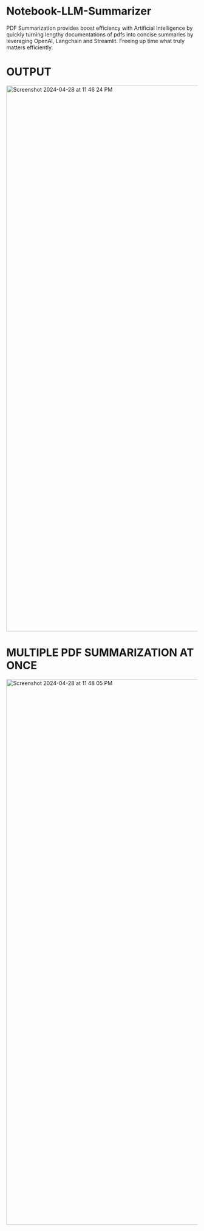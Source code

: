 # Notebook-LLM-Summarizer
PDF Summarization provides boost efficiency with Artificial Intelligence by quickly turning lengthy documentations of pdfs into concise summaries by leveraging OpenAI, Langchain and Streamlit. Freeing up time what truly matters efficiently.

# OUTPUT 

<img width="1438" alt="Screenshot 2024-04-28 at 11 46 24 PM" src="https://github.com/19UroojKhan/PDF-Summarization-App/assets/67606435/aa5aacdf-7898-4fff-894c-6761b88b99c3"> 

# MULTIPLE PDF SUMMARIZATION AT ONCE
<img width="1438" alt="Screenshot 2024-04-28 at 11 48 05 PM" src="https://github.com/19UroojKhan/PDF-Summarization-App/assets/67606435/420cf776-68d1-4294-8c46-513953dace35">
